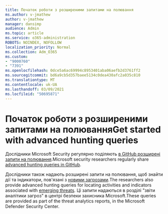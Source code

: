 ```yaml
---
title: Початок роботи з розширеними запитами на полювання
ms.author: v-jmathew
author: v-jmathew
manager: dansimp
audience: Admin
ms.topic: article
ms.service: o365-administration
ROBOTS: NOINDEX, NOFOLLOW
localization_priority: Normal
ms.collection: Adm_O365
ms.custom:
- "9000760"
- "7391"
ms.openlocfilehash: 0dce5a6ac69994c8953401aba06aefb2d3761ff2
ms.sourcegitcommit: bd6a9cb5d357baee5134c0dea430afc2a035c810
ms.translationtype: MT
ms.contentlocale: uk-UA
ms.lasthandoff: 03/09/2021
ms.locfileid: "50695871"
---
```

# <a name="get-started-with-advanced-hunting-queries"></a><span data-ttu-id="5c93e-102">Початок роботи з розширеними запитами на полювання</span><span class="sxs-lookup"><span data-stu-id="5c93e-102">Get started with advanced hunting queries</span></span>

<span data-ttu-id="5c93e-103">Дослідники Microsoft Security регулярно поділяють [в GitHub розширені запити на полювання](https://go.microsoft.com/fwlink/?linkid=2144624).</span><span class="sxs-lookup"><span data-stu-id="5c93e-103">Microsoft security researchers regularly share [advanced hunting queries in GitHub](https://go.microsoft.com/fwlink/?linkid=2144624).</span></span>

<span data-ttu-id="5c93e-104">Дослідники також надають розширені запити на полювання, щоб знайти дії та індикатори, пов'язані з [новими загрозами](https://go.microsoft.com/fwlink/?linkid=2145808).</span><span class="sxs-lookup"><span data-stu-id="5c93e-104">The researchers also provide advanced hunting queries for locating activities and indicators associated with [emerging threats](https://go.microsoft.com/fwlink/?linkid=2145808).</span></span> <span data-ttu-id="5c93e-105">Ці запити надаються в розділі "звіти аналітики загроз" в центрі безпеки захисника Microsoft.</span><span class="sxs-lookup"><span data-stu-id="5c93e-105">These queries are provided as part of the threat analytics reports, in the Microsoft Defender Security Center.</span></span>
